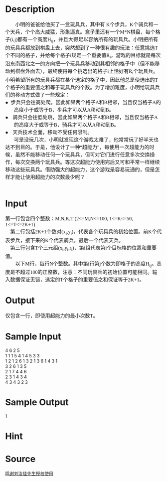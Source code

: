 
# Description

<div class="content"><p class="MsoPlainText" style="margin: 0cm 0cm 0pt; text-indent: 24pt"><span style="font-size: 12pt; mso-bidi-font-size: 10.0pt; mso-ascii-font-family: &#39;Times New Roman&#39;; mso-hansi-font-family: &#39;Times New Roman&#39;"><font face="宋体">小明的爸爸给他买了一盒玩具兵，其中有</font></span><span lang="EN-US" style="font-size: 12pt; font-family: &#34;Times New Roman&#34;; mso-bidi-font-size: 10.0pt"> K</span><span style="font-size: 12pt; mso-bidi-font-size: 10.0pt; mso-ascii-font-family: &#39;Times New Roman&#39;; mso-hansi-font-family: &#39;Times New Roman&#39;"><font face="宋体">个步兵，</font></span><span lang="EN-US" style="font-size: 12pt; font-family: &#34;Times New Roman&#34;; mso-bidi-font-size: 10.0pt">K</span><span style="font-size: 12pt; mso-bidi-font-size: 10.0pt; mso-ascii-font-family: &#39;Times New Roman&#39;; mso-hansi-font-family: &#39;Times New Roman&#39;"><font face="宋体">个骑兵和一个天兵，个个高大威猛，形象逼真。盒子里还有一个</font></span><span lang="EN-US" style="font-size: 12pt; font-family: &#34;Times New Roman&#34;; mso-bidi-font-size: 10.0pt">M*N</span><span style="font-size: 12pt; mso-bidi-font-size: 10.0pt; mso-ascii-font-family: &#39;Times New Roman&#39;; mso-hansi-font-family: &#39;Times New Roman&#39;"><font face="宋体">棋盘，每个格子</font></span><span lang="EN-US" style="font-size: 12pt; font-family: &#34;Times New Roman&#34;; mso-bidi-font-size: 10.0pt">(i,j)</span><span style="font-size: 12pt; mso-bidi-font-size: 10.0pt; mso-ascii-font-family: &#39;Times New Roman&#39;; mso-hansi-font-family: &#39;Times New Roman&#39;"><font face="宋体">都有一个高度</font></span><span lang="EN-US" style="font-size: 12pt; font-family: &#34;Times New Roman&#34;; mso-bidi-font-size: 10.0pt">H<sub>ij</sub></span><span style="font-size: 12pt; mso-bidi-font-size: 10.0pt; mso-ascii-font-family: &#39;Times New Roman&#39;; mso-hansi-font-family: &#39;Times New Roman&#39;"><font face="宋体">，并且大得足以容纳所有的玩具兵。小明把所有的玩具兵都放到棋盘上去，突然想到了一种很有趣的玩法：任意挑选</font></span><span lang="EN-US" style="font-size: 12pt; font-family: &#34;Times New Roman&#34;; mso-bidi-font-size: 10.0pt">T</span><span style="font-size: 12pt; mso-bidi-font-size: 10.0pt; mso-ascii-font-family: &#39;Times New Roman&#39;; mso-hansi-font-family: &#39;Times New Roman&#39;"><font face="宋体">个不同的格子，并给每个格子</font></span><span lang="EN-US" style="font-size: 12pt; font-family: &#34;Times New Roman&#34;; mso-bidi-font-size: 10.0pt">i</span><span style="font-size: 12pt; mso-bidi-font-size: 10.0pt; mso-ascii-font-family: &#39;Times New Roman&#39;; mso-hansi-font-family: &#39;Times New Roman&#39;"><font face="宋体">规定一个重要值</font></span><span lang="EN-US" style="font-size: 12pt; font-family: &#34;Times New Roman&#34;; mso-bidi-font-size: 10.0pt">R<sub>i­­</sub></span><span style="font-size: 12pt; mso-bidi-font-size: 10.0pt; mso-ascii-font-family: &#39;Times New Roman&#39;; mso-hansi-font-family: &#39;Times New Roman&#39;"><font face="宋体">，游戏的目标就是每次沿东南西北之一的方向把一个玩具兵移动到其相邻的格子中（但不能移动到棋盘外面去），最终使得每个挑选出的格子</font></span><span lang="EN-US" style="font-size: 12pt; font-family: &#34;Times New Roman&#34;; mso-bidi-font-size: 10.0pt">i</span><span style="font-size: 12pt; mso-bidi-font-size: 10.0pt; mso-ascii-font-family: &#39;Times New Roman&#39;; mso-hansi-font-family: &#39;Times New Roman&#39;"><font face="宋体">上恰好有</font></span><span lang="EN-US" style="font-size: 12pt; font-family: &#34;Times New Roman&#34;; mso-bidi-font-size: 10.0pt">R<sub>i</sub></span><span style="font-size: 12pt; mso-bidi-font-size: 10.0pt; mso-ascii-font-family: &#39;Times New Roman&#39;; mso-hansi-font-family: &#39;Times New Roman&#39;"><font face="宋体">个玩具兵。小明希望所有的玩具兵都在某个选定的格子中，因此他总是使选出的</font></span><span lang="EN-US" style="font-size: 12pt; font-family: &#34;Times New Roman&#34;; mso-bidi-font-size: 10.0pt">T</span><font face="宋体"><span style="font-size: 12pt; mso-bidi-font-size: 10.0pt; mso-ascii-font-family: &#39;Times New Roman&#39;; mso-hansi-font-family: &#39;Times New Roman&#39;">个格子的重要值之和等于玩具兵的个数。为了增加难度，小明给玩具兵们的移动方式做了一些规定：</span><span lang="EN-US" style="font-size: 12pt; font-family: &#34;Times New Roman&#34;; mso-bidi-font-size: 10.0pt"><o:p></o:p></span></font></p>
<p class="MsoPlainText" style="margin: 0cm 0cm 0pt 21pt; text-indent: -21pt"><font face="宋体"><span style="font-size: 12pt; mso-bidi-font-size: 10.0pt; mso-hansi-font-family: &#39;Times New Roman&#39;">●<span lang="EN-US"><span style="mso-spacerun: yes">  </span></span></span><span style="font-size: 12pt; mso-bidi-font-size: 10.0pt; mso-ascii-font-family: &#39;Times New Roman&#39;; mso-hansi-font-family: &#39;Times New Roman&#39;">步兵只会往高处爬，因此如果两个格子</span></font><span lang="EN-US" style="font-size: 12pt; font-family: &#34;Times New Roman&#34;; mso-bidi-font-size: 10.0pt">A</span><span style="font-size: 12pt; mso-bidi-font-size: 10.0pt; mso-ascii-font-family: &#39;Times New Roman&#39;; mso-hansi-font-family: &#39;Times New Roman&#39;"><font face="宋体">和</font></span><span lang="EN-US" style="font-size: 12pt; font-family: &#34;Times New Roman&#34;; mso-bidi-font-size: 10.0pt">B</span><span style="font-size: 12pt; mso-bidi-font-size: 10.0pt; mso-ascii-font-family: &#39;Times New Roman&#39;; mso-hansi-font-family: &#39;Times New Roman&#39;"><font face="宋体">相邻，当且仅当格子</font></span><span lang="EN-US" style="font-size: 12pt; font-family: &#34;Times New Roman&#34;; mso-bidi-font-size: 10.0pt">A</span><span style="font-size: 12pt; mso-bidi-font-size: 10.0pt; mso-ascii-font-family: &#39;Times New Roman&#39;; mso-hansi-font-family: &#39;Times New Roman&#39;"><font face="宋体">的高度小于或等于</font></span><span lang="EN-US" style="font-size: 12pt; font-family: &#34;Times New Roman&#34;; mso-bidi-font-size: 10.0pt">B</span><span style="font-size: 12pt; mso-bidi-font-size: 10.0pt; mso-ascii-font-family: &#39;Times New Roman&#39;; mso-hansi-font-family: &#39;Times New Roman&#39;"><font face="宋体">，步兵才可以从</font></span><span lang="EN-US" style="font-size: 12pt; font-family: &#34;Times New Roman&#34;; mso-bidi-font-size: 10.0pt">A</span><span style="font-size: 12pt; mso-bidi-font-size: 10.0pt; mso-ascii-font-family: &#39;Times New Roman&#39;; mso-hansi-font-family: &#39;Times New Roman&#39;"><font face="宋体">移动到</font></span><span lang="EN-US" style="font-size: 12pt; font-family: &#34;Times New Roman&#34;; mso-bidi-font-size: 10.0pt">B</span><font face="宋体"><span style="font-size: 12pt; mso-bidi-font-size: 10.0pt; mso-ascii-font-family: &#39;Times New Roman&#39;; mso-hansi-font-family: &#39;Times New Roman&#39;">。</span><span lang="EN-US" style="font-size: 12pt; font-family: &#34;Times New Roman&#34;; mso-bidi-font-size: 10.0pt"><o:p></o:p></span></font></p>
<p class="MsoPlainText" style="margin: 0cm 0cm 0pt 21pt; text-indent: -21pt; mso-list: l0 level1 lfo1; tab-stops: list 21.0pt"><span lang="EN-US" style="font-size: 12pt; mso-bidi-font-size: 10.0pt; mso-hansi-font-family: &#39;Times New Roman&#39;; mso-bidi-font-family: 宋体"><span style="mso-list: Ignore"><font face="宋体">●</font><span style="font: 7pt &#34;Times New Roman&#34;">      </span></span></span><span style="font-size: 12pt; mso-bidi-font-size: 10.0pt; mso-ascii-font-family: &#39;Times New Roman&#39;; mso-hansi-font-family: &#39;Times New Roman&#39;"><font face="宋体">骑兵只会往低处跳，因此如果两个格子</font></span><span lang="EN-US" style="font-size: 12pt; font-family: &#34;Times New Roman&#34;; mso-bidi-font-size: 10.0pt">A</span><span style="font-size: 12pt; mso-bidi-font-size: 10.0pt; mso-ascii-font-family: &#39;Times New Roman&#39;; mso-hansi-font-family: &#39;Times New Roman&#39;"><font face="宋体">和</font></span><span lang="EN-US" style="font-size: 12pt; font-family: &#34;Times New Roman&#34;; mso-bidi-font-size: 10.0pt">B</span><span style="font-size: 12pt; mso-bidi-font-size: 10.0pt; mso-ascii-font-family: &#39;Times New Roman&#39;; mso-hansi-font-family: &#39;Times New Roman&#39;"><font face="宋体">相邻，当且仅当格子</font></span><span lang="EN-US" style="font-size: 12pt; font-family: &#34;Times New Roman&#34;; mso-bidi-font-size: 10.0pt">A</span><span style="font-size: 12pt; mso-bidi-font-size: 10.0pt; mso-ascii-font-family: &#39;Times New Roman&#39;; mso-hansi-font-family: &#39;Times New Roman&#39;"><font face="宋体">的高度大于或等于</font></span><span lang="EN-US" style="font-size: 12pt; font-family: &#34;Times New Roman&#34;; mso-bidi-font-size: 10.0pt">B</span><span style="font-size: 12pt; mso-bidi-font-size: 10.0pt; mso-ascii-font-family: &#39;Times New Roman&#39;; mso-hansi-font-family: &#39;Times New Roman&#39;"><font face="宋体">，骑兵才可以从</font></span><span lang="EN-US" style="font-size: 12pt; font-family: &#34;Times New Roman&#34;; mso-bidi-font-size: 10.0pt">A</span><span style="font-size: 12pt; mso-bidi-font-size: 10.0pt; mso-ascii-font-family: &#39;Times New Roman&#39;; mso-hansi-font-family: &#39;Times New Roman&#39;"><font face="宋体">移动到</font></span><span lang="EN-US" style="font-size: 12pt; font-family: &#34;Times New Roman&#34;; mso-bidi-font-size: 10.0pt">B</span><font face="宋体"><span style="font-size: 12pt; mso-bidi-font-size: 10.0pt; mso-ascii-font-family: &#39;Times New Roman&#39;; mso-hansi-font-family: &#39;Times New Roman&#39;">。</span><span lang="EN-US" style="font-size: 12pt; font-family: &#34;Times New Roman&#34;; mso-bidi-font-size: 10.0pt"><o:p></o:p></span></font></p>
<p class="MsoPlainText" style="margin: 0cm 0cm 0pt 21pt; text-indent: -21pt; mso-list: l0 level1 lfo1; tab-stops: list 21.0pt"><span lang="EN-US" style="font-size: 12pt; mso-bidi-font-size: 10.0pt; mso-hansi-font-family: &#39;Times New Roman&#39;; mso-bidi-font-family: 宋体"><span style="mso-list: Ignore"><font face="宋体">●</font><span style="font: 7pt &#34;Times New Roman&#34;">      </span></span></span><font face="宋体"><span style="font-size: 12pt; mso-bidi-font-size: 10.0pt; mso-ascii-font-family: &#39;Times New Roman&#39;; mso-hansi-font-family: &#39;Times New Roman&#39;">天兵技术全面，移动不受任何限制。</span><span lang="EN-US" style="font-size: 12pt; font-family: &#34;Times New Roman&#34;; mso-bidi-font-size: 10.0pt"><o:p></o:p></span></font></p>
<p class="MsoPlainText" style="margin: 0cm 0cm 0pt"><span lang="EN-US" style="font-size: 12pt; font-family: &#34;Times New Roman&#34;; mso-bidi-font-size: 10.0pt"><span style="mso-spacerun: yes">       </span></span><font face="宋体"><span style="font-size: 12pt; mso-bidi-font-size: 10.0pt; mso-ascii-font-family: &#39;Times New Roman&#39;; mso-hansi-font-family: &#39;Times New Roman&#39;">可是没玩几次，小明就发现这个</span><span style="font-size: 12pt; mso-bidi-font-size: 10.0pt">游戏太难了，他常常玩了好半天也达不到目的。于是，他设计了一种“超能力”，</span><span style="font-size: 12pt; mso-bidi-font-size: 10.0pt; mso-ascii-font-family: &#39;Times New Roman&#39;; mso-hansi-font-family: &#39;Times New Roman&#39;">每使用一次超能力的时候，虽然不能移动任何一个玩具兵，但可对它们进行任意多次交换操作，每次交换两个玩具兵。等这次超能力使用完后又可和平常一样继续移动这些玩具兵。借助强大的超能力，这个游戏是容易玩通的，但是怎样才能让使用超能力的次数最少呢？</span><span lang="EN-US" style="font-size: 12pt; font-family: &#34;Times New Roman&#34;; mso-bidi-font-size: 10.0pt"><o:p></o:p></span></font></p>
<p class="MsoPlainText" style="margin: 0cm 0cm 0pt"><b style="mso-bidi-font-weight: normal"><span lang="EN-US"><o:p><font face="宋体" size="3"> </font></o:p></span></b></p>
<p></p></div>

# Input

<div class="content"><p class="MsoPlainText" align="left" style="margin: 0cm 0cm 0pt; text-align: left"><span style="font-size: 12pt; mso-bidi-font-size: 10.0pt"><font face="宋体">第一行包含四个整数：</font></span><span lang="EN-US" style="font-size: 12pt; font-family: &#39;Times New Roman&#39;; mso-bidi-font-size: 10.0pt">M,N,K,T (2&lt;=M,N&lt;=100, 1&lt;=K&lt;=50, 1&lt;=T&lt;=2K+1)</span><span lang="EN-US" style="font-size: 12pt; mso-bidi-font-size: 10.0pt"><o:p></o:p></span></p>
<p class="MsoPlainText" style="margin: 0cm 0cm 0pt"><font face="宋体"><span lang="EN-US" style="font-size: 12pt; mso-bidi-font-size: 10.0pt"><span style="mso-spacerun: yes">    </span></span><span style="font-size: 12pt; mso-bidi-font-size: 10.0pt">第二行包括</span></font><span lang="EN-US" style="font-size: 12pt; font-family: &#39;Times New Roman&#39;; mso-bidi-font-size: 10.0pt">2K+1</span><span style="font-size: 12pt; mso-bidi-font-size: 10.0pt"><font face="宋体">个数对</font></span><span lang="EN-US" style="font-size: 12pt; font-family: &#39;Times New Roman&#39;; mso-bidi-font-size: 10.0pt">(x<sub>i</sub>,y<sub>i</sub>)</span><span style="font-size: 12pt; mso-bidi-font-size: 10.0pt"><font face="宋体">，代表各个玩具兵的初始位置。前</font></span><span lang="EN-US" style="font-size: 12pt; font-family: &#39;Times New Roman&#39;; mso-bidi-font-size: 10.0pt">K</span><font face="宋体"><span style="font-size: 12pt; mso-bidi-font-size: 10.0pt">个代表</span><span style="font-size: 12pt; mso-bidi-font-size: 10.0pt; mso-ascii-font-family: &#39;Times New Roman&#39;; mso-hansi-font-family: &#39;Times New Roman&#39;">步</span><span style="font-size: 12pt; mso-bidi-font-size: 10.0pt">兵，接下来的</span></font><span lang="EN-US" style="font-size: 12pt; font-family: &#39;Times New Roman&#39;; mso-bidi-font-size: 10.0pt">K</span><font face="宋体"><span style="font-size: 12pt; mso-bidi-font-size: 10.0pt">个代表</span><span style="font-size: 12pt; mso-bidi-font-size: 10.0pt; mso-ascii-font-family: &#39;Times New Roman&#39;; mso-hansi-font-family: &#39;Times New Roman&#39;">骑兵</span><span style="font-size: 12pt; mso-bidi-font-size: 10.0pt">，最后一个代表</span><span style="font-size: 12pt; mso-bidi-font-size: 10.0pt; mso-ascii-font-family: &#39;Times New Roman&#39;; mso-hansi-font-family: &#39;Times New Roman&#39;">天</span><span style="font-size: 12pt; mso-bidi-font-size: 10.0pt">兵。<span lang="EN-US"><o:p></o:p></span></span></font></p>
<p class="MsoPlainText" style="margin: 0cm 0cm 0pt"><font face="宋体"><span lang="EN-US" style="font-size: 12pt; mso-bidi-font-size: 10.0pt"><span style="mso-spacerun: yes">    </span></span><span style="font-size: 12pt; mso-bidi-font-size: 10.0pt">第三行包含</span></font><span lang="EN-US" style="font-size: 12pt; font-family: &#39;Times New Roman&#39;; mso-bidi-font-size: 10.0pt">T</span><span style="font-size: 12pt; mso-bidi-font-size: 10.0pt"><font face="宋体">个三元组</font></span><span lang="EN-US" style="font-size: 12pt; font-family: &#39;Times New Roman&#39;; mso-bidi-font-size: 10.0pt">(x<sub>i</sub>,y<sub>i</sub>,r<sub>i</sub>)</span><span style="font-size: 12pt; mso-bidi-font-size: 10.0pt"><font face="宋体">，第</font></span><span lang="EN-US" style="font-size: 12pt; font-family: &#39;Times New Roman&#39;; mso-bidi-font-size: 10.0pt">i</span><span style="font-size: 12pt; mso-bidi-font-size: 10.0pt"><font face="宋体">组代表第</font></span><span lang="EN-US" style="font-size: 12pt; font-family: &#39;Times New Roman&#39;; mso-bidi-font-size: 10.0pt">i</span><span style="font-size: 12pt; mso-bidi-font-size: 10.0pt"><font face="宋体">个目标格的位置和重要值。<span lang="EN-US"><o:p></o:p></span></font></span></p>
<p class="MsoPlainText" style="margin: 0cm 0cm 0pt"><span lang="EN-US" style="font-size: 12pt; font-family: &#39;Times New Roman&#39;; mso-bidi-font-size: 10.0pt"><span style="mso-spacerun: yes">        </span></span><span style="font-size: 12pt; mso-bidi-font-size: 10.0pt; mso-ascii-font-family: &#39;Times New Roman&#39;; mso-hansi-font-family: &#39;Times New Roman&#39;"><font face="宋体">以下</font></span><span lang="EN-US" style="font-size: 12pt; font-family: &#39;Times New Roman&#39;; mso-bidi-font-size: 10.0pt">M</span><span style="font-size: 12pt; mso-bidi-font-size: 10.0pt; mso-ascii-font-family: &#39;Times New Roman&#39;; mso-hansi-font-family: &#39;Times New Roman&#39;"><font face="宋体">行，每行</font></span><span lang="EN-US" style="font-size: 12pt; font-family: &#39;Times New Roman&#39;; mso-bidi-font-size: 10.0pt">N</span><span style="font-size: 12pt; mso-bidi-font-size: 10.0pt; mso-ascii-font-family: &#39;Times New Roman&#39;; mso-hansi-font-family: &#39;Times New Roman&#39;"><font face="宋体">个整数。其中第</font></span><span lang="EN-US" style="font-size: 12pt; font-family: &#39;Times New Roman&#39;; mso-bidi-font-size: 10.0pt">i</span><span style="font-size: 12pt; mso-bidi-font-size: 10.0pt; mso-ascii-font-family: &#39;Times New Roman&#39;; mso-hansi-font-family: &#39;Times New Roman&#39;"><font face="宋体">行第</font></span><span lang="EN-US" style="font-size: 12pt; font-family: &#39;Times New Roman&#39;; mso-bidi-font-size: 10.0pt">j</span><span style="font-size: 12pt; mso-bidi-font-size: 10.0pt; mso-ascii-font-family: &#39;Times New Roman&#39;; mso-hansi-font-family: &#39;Times New Roman&#39;"><font face="宋体">个数为即格子的高度</font></span><span lang="EN-US" style="font-size: 12pt; font-family: &#39;Times New Roman&#39;; mso-bidi-font-size: 10.0pt">H<sub>ij</sub></span><span style="font-size: 12pt; mso-bidi-font-size: 10.0pt; mso-ascii-font-family: &#39;Times New Roman&#39;; mso-hansi-font-family: &#39;Times New Roman&#39;"><font face="宋体">。高度是不超过</font></span><span lang="EN-US" style="font-size: 12pt; font-family: &#39;Times New Roman&#39;; mso-bidi-font-size: 10.0pt">100</span><span style="font-size: 12pt; mso-bidi-font-size: 10.0pt; mso-ascii-font-family: &#39;Times New Roman&#39;; mso-hansi-font-family: &#39;Times New Roman&#39;"><font face="宋体">的正整数，注意：不同玩具兵的初始位置可能相同。输入数据保证无错，选定的</font></span><span lang="EN-US" style="font-size: 12pt; font-family: &#39;Times New Roman&#39;; mso-bidi-font-size: 10.0pt">T</span><span style="font-size: 12pt; mso-bidi-font-size: 10.0pt; mso-ascii-font-family: &#39;Times New Roman&#39;; mso-hansi-font-family: &#39;Times New Roman&#39;"><font face="宋体">个格子的重要值之和保证等于</font></span><span lang="EN-US" style="font-size: 12pt; font-family: &#39;Times New Roman&#39;; mso-bidi-font-size: 10.0pt">2K+1</span><font face="宋体"><span style="font-size: 12pt; mso-bidi-font-size: 10.0pt; mso-ascii-font-family: &#39;Times New Roman&#39;; mso-hansi-font-family: &#39;Times New Roman&#39;">。</span></font></p>
<p class="MsoPlainText" style="margin: 0cm 0cm 0pt"><span style="font-size: 12pt; mso-bidi-font-size: 10.0pt"><font face="宋体"><span lang="EN-US"><o:p></o:p></span></font></span></p></div>

# Output

<div class="content"><p class="MsoPlainText" style="margin: 0cm 0cm 0pt"><span style="font-size: 12pt; mso-bidi-font-size: 10.0pt"><font face="宋体">仅包含一行，即使用超能力的最小次数</font></span><span lang="EN-US" style="font-size: 12pt; font-family: &#39;Times New Roman&#39;; mso-bidi-font-size: 10.0pt">T</span><span style="font-size: 12pt; mso-bidi-font-size: 10.0pt"><font face="宋体">。</font></span></p></div>

# Sample Input

<div class="content"><span class="sampledata">4  6  2  5<br/>
1  1     1  5     4  1     4  5     3  3<br/>
1  2  1    2  6  1    3  2  1    3  6  1    4  3  1<br/>
3  2  6  1  3  5<br/>
2  1  7  4  4  6<br/>
2  3  1  4  3  4<br/>
4  3  4  3  2  3<br/>
</span></div>

# Sample Output

<div class="content"><span class="sampledata">1</span></div>

# Hint

<div class="content"><p></p></div>

# Source

<div class="content"><p><a href="problemset.php?search=鸣谢刘汝佳先生授权使用">鸣谢刘汝佳先生授权使用</a></p></div>


